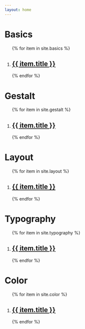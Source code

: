 ```yaml
---
layout: home
---
```


# Basics
<ol>
{% for item in site.basics %}
  <li>
    <h2><a href="{{ item.url }}">{{ item.title }}</a></h2>

  </li>
{% endfor %}
</ol>

# Gestalt
<ol>
{% for item in site.gestalt %}
  <li>
    <h2><a href="{{ item.url }}">{{ item.title }}</a></h2>

  </li>
{% endfor %}
</ol>

# Layout
<ol>
{% for item in site.layout %}
  <li>
    <h2><a href="{{ item.url }}">{{ item.title }}</a></h2>

  </li>
{% endfor %}
</ol>

# Typography
<ol>
{% for item in site.typography %}
  <li>
    <h2><a href="{{ item.url }}">{{ item.title }}</a></h2>

  </li>
{% endfor %}
</ol>

# Color
<ol>
{% for item in site.color %}
  <li>
    <h2><a href="{{ item.url }}">{{ item.title }}</a></h2>

  </li>
{% endfor %}
</ol>
